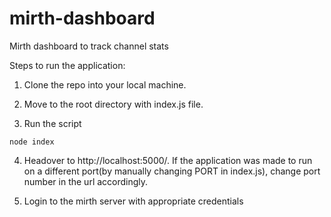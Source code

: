 # mirth-dashboard
Mirth dashboard to track channel stats

Steps to run the application:

1. Clone the repo into your local machine.

2. Move to the root directory with index.js file.

3. Run the script
```
node index

```
4. Headover to http://localhost:5000/. If the application was made to run on a different port(by manually changing PORT in index.js), change port number in the url accordingly.

5. Login to the  mirth server with appropriate credentials
 

